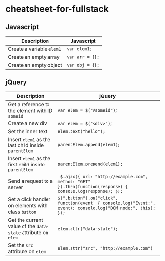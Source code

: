 # cheatsheet-for-fullstack

## Javascript

Description | Javascript
--- | ---
Create a variable `elem1` | `var elem1;`
Create an empty array | `var arr = [];`
Create an empty object | `var obj = {};`


## jQuery

Description | jQuery
--- | ---
Get a reference to the element with ID `someid` | `var elem = $("#someid")`;
Create a new div | `var elem = $("<div>")`;
Set the inner text | `elem.text("hello");`
Insert `elem1` as the last child inside `parentElem` | `parentElem.append(elem1);`
Insert `elem1` as the first child inside `parentElem` | `parentElem.prepend(elem1);`
Send a request to a server | ` $.ajax({ url: "http://example.com", method: "GET" }).then(function(response) { console.log(response); });`
Set a click handler on elements with class `button` | `$(".button").on("click", function(event) { console.log("Event:", event); console.log("DOM node:", this); });`
Get the current value of the `data-state` attribute on `elem` | `elem.attr("data-state");`
Set the `src` attribute on `elem` | `elem.attr("src", "http://example.com")`
